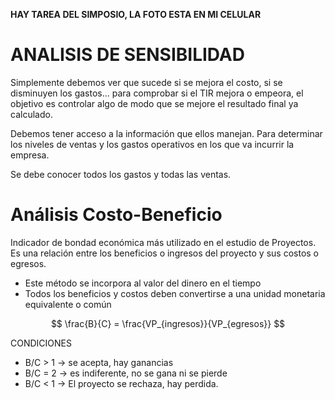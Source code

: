 **HAY TAREA DEL SIMPOSIO, LA FOTO ESTA EN MI CELULAR**

# ANALISIS DE SENSIBILIDAD

Simplemente debemos ver que sucede si se mejora el costo, si se disminuyen los gastos... para comprobar si el TIR mejora o empeora, el objetivo es controlar algo de modo que se mejore el resultado final ya calculado.

Debemos tener acceso a la información que ellos manejan. Para determinar los niveles de ventas y los gastos operativos en los que va incurrir la empresa.

Se debe conocer todos los gastos y todas las ventas.

# Análisis Costo-Beneficio

Indicador de bondad económica más utilizado en el estudio de Proyectos.
Es una relación entre los beneficios o ingresos del proyecto y sus costos o egresos.

- Este método se incorpora al valor del dinero en el tiempo
- Todos los beneficios y costos deben convertirse a una unidad monetaria equivalente o común

$$
\frac{B}{C} = \frac{VP_{ingresos}}{VP_{egresos}}
$$

CONDICIONES
- B/C > 1 -> se acepta, hay ganancias
- B/C = 2 -> es indiferente, no se gana ni se pierde
- B/C < 1 -> El proyecto se rechaza, hay perdida.